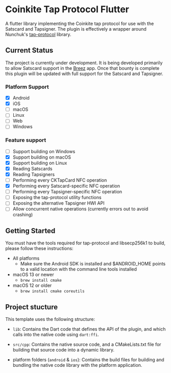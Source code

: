 # Coinkite Tap Protocol Flutter

A flutter library implementing the Coinkite tap protocol for use with the Satscard and Tapsigner. The plugin is effectively a wrapper around Nunchuk's [tap-protocol](https://github.com/nunchuk-io/tap-protocol) library.

## Current Status

The project is currently under development. It is being developed primarily to allow Satscard support in the [Breez](https://breez.technology/mobile/) app. Once that bounty is complete this plugin will be updated with full support for the Satscard and Tapsigner.

### Platform Support
- [x] Android
- [x] iOS
- [ ] macOS
- [ ] Linux
- [ ] Web
- [ ] Windows

### Feature support

- [ ] Support building on Windows
- [x] Support building on macOS
- [x] Support building on Linux
- [x] Reading Satscards
- [x] Reading Tapsigners
- [ ] Performing every CKTapCard NFC operation
- [x] Performing every Satscard-specific NFC operation
- [ ] Performing every Tapsigner-specific NFC operation
- [ ] Exposing the tap-protocol utility functions
- [ ] Exposing the alternative Tapsigner HWI API
- [ ] Allow concurrent native operations (currently errors out to avoid crashing)

## Getting Started

You must have the tools required for tap-protocol and libsecp256k1 to build, please follow these instructions:
- All platforms
  - Make sure the Android SDK is installed and $ANDROID_HOME points to a valid location with the command line tools installed 
- macOS 13 or newer
  - `brew install cmake`
- macOS 12 or older
  - `brew install cmake coreutils`

## Project stucture

This template uses the following structure:

* `lib`: Contains the Dart code that defines the API of the plugin, and which
  calls into the native code using `dart:ffi`.

* `src/cpp`: Contains the native source code, and a CMakeLists.txt file for building
  that source code into a dynamic library.

* platform folders (`android` & `ios`): Contains the build files for building and bundling
  the native code library with the platform application.
